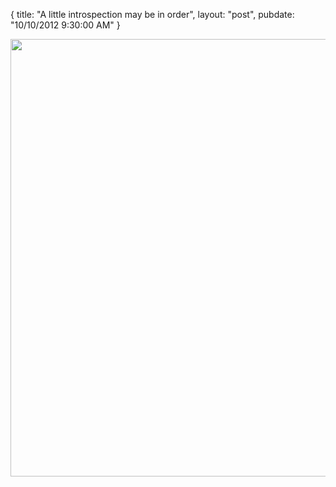 {
   title: "A little introspection may be in order",
   layout: "post",
   pubdate: "10/10/2012 9:30:00 AM"
}


<div>
<a href="/static/images/what-am-i-doing.jpg"><img width="700" src="/static/images/what-am-i-doing.jpg"></a>
</div>

<br>
<br>
